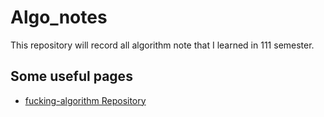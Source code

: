 # Algo_notes
This repository will record all algorithm note that I learned in 111 semester. 

## Some useful pages
- [fucking-algorithm Repository](https://github.com/labuladong/fucking-algorithm)

